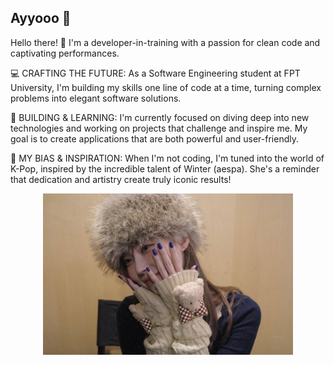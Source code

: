 ##                                                                                                                               Ayyooo 👋

Hello there! 👋 I'm a developer-in-training with a passion for clean code and captivating performances.

💻 CRAFTING THE FUTURE: As a Software Engineering student at FPT University, I'm building my skills one line of code at a time, turning complex problems into elegant software solutions.

🚀 BUILDING & LEARNING: I'm currently focused on diving deep into new technologies and working on projects that challenge and inspire me. My goal is to create applications that are both powerful and user-friendly.

💜 MY BIAS & INSPIRATION: When I'm not coding, I'm tuned into the world of K-Pop, inspired by the incredible talent of Winter (aespa). She's a reminder that dedication and artistry create truly iconic results!

<p align="center">
  <img src="assets/3.jpg" alt="aespa Winter" width="400"/>
</p>


